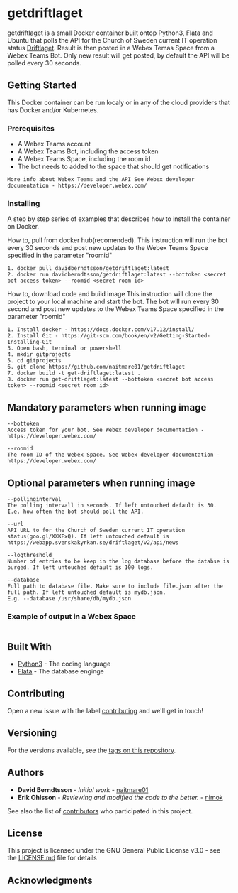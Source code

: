 # getdriftlaget

getdriftlaget is a small Docker container built ontop Python3, Flata and Ubuntu that polls the API for the Church of Sweden current IT operation status [Driftlaget](https://internwww.svenskakyrkan.se/Kanslist%C3%B6d/aktuellt-driftlage). Result is then posted in a Webex Temas Space from a Webex Teams Bot. Only new result will get posted, by default the API will be polled every 30 seconds. 

## Getting Started

This Docker container can be run localy or in any of the cloud providers that has Docker and/or Kubernetes. 

### Prerequisites

- A Webex Teams account
- A Webex Teams Bot, including the access token
- A Webex Teams Space, including the room id
- The bot needs to added to the space that should get notifications

```
More info about Webex Teams and the API See Webex developer documentation - https://developer.webex.com/
```

### Installing

A step by step series of examples that describes how to install the container on Docker. 

How to, pull from docker hub(recomended). 
This instruction will run the bot every 30 seconds and post new updates to the Webex Teams Space specified in the parameter "roomid"

```
1. docker pull davidberndtsson/getdriftlaget:latest
2. docker run davidberndtsson/getdriftlaget:latest --bottoken <secret bot access token> --roomid <secret room id>
```

How to, download code and build image
This instruction will clone the project to your local machine and start the bot. 
The bot will run every 30 second and post new updates to the Webex Teams Space specified in the parameter "roomid"

```
1. Install docker - https://docs.docker.com/v17.12/install/
2. Install Git - https://git-scm.com/book/en/v2/Getting-Started-Installing-Git
3. Open bash, terminal or powershell
4. mkdir gitprojects
5. cd gitprojects
6. git clone https://github.com/naitmare01/getdriftlaget
7. docker build -t get-driftlaget:latest .
8. docker run get-driftlaget:latest --bottoken <secret bot access token> --roomid <secret room id>
```

## Mandatory parameters when running image
```
--bottoken
Access token for your bot. See Webex developer documentation - https://developer.webex.com/
```
```
--roomid
The room ID of the Webex Space. See Webex developer documentation - https://developer.webex.com/

```

## Optional parameters when running image
```
--pollinginterval
The polling intervall in seconds. If left untouched default is 30.
I.e. how often the bot should poll the API.
```
```
--url
API URL to for the Church of Sweden current IT operation status(goo.gl/XXKFxQ). If left untouched default is https://webapp.svenskakyrkan.se/driftlaget/v2/api/news

```
```
--logthreshold
Number of entries to be keep in the log database before the databse is purged. If left untouched default is 100 logs.
```
```
--database
Full path to database file. Make sure to include file.json after the full path. If left untouched default is mydb.json.
E.g. --database /usr/share/db/mydb.json

```
### Example of output in a Webex Space
<img src="https://raw.githubusercontent.com/naitmare01/getDriftlaget/master/Private/Screen%20Shot%202018-09-07%20at%2022.18.45.png" class="img-responsive" alt="">

## Built With

* [Python3](https://www.python.org/) - The coding language
* [Flata](https://github.com/harryho/flata) - The database enginge

## Contributing

Open a new issue with the label [contributing](https://github.com/naitmare01/getdriftlaget/labels/contributing) and we'll get in touch!

## Versioning

For the versions available, see the [tags on this repository](https://github.com/naitmare01/getdriftlaget/tags). 

## Authors

* **David Berndtsson** - *Initial work* - [naitmare01](https://github.com/naitmare01)
* **Erik Ohlsson** - *Reviewing and modified the code to the better.* - [nimok](https://github.com/nimok) 

See also the list of [contributors](https://github.com/naitmare01/getdriftlaget/graphs/contributors) who participated in this project.

## License

This project is licensed under the GNU General Public License v3.0 - see the [LICENSE.md](LICENSE.md) file for details

## Acknowledgments
